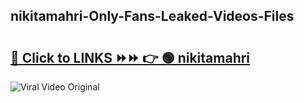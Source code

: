 
 ## nikitamahri-Only-Fans-Leaked-Videos-Files

# <h2><a href="https://mediaupload.pro?nikitamahri">🔗 Click to LINKS ⏩⏩ 👉 🟢 nikitamahri </a></h2>

<a href="https://mediaupload.pro?nikitamahri" rel="nofollow" data-target="animated-image.originalLink"><img src="https://i.ibb.co.com/xMMVF88/686577567.gif" alt="Viral Video Original" style="max-width: 100%; display: inline-block;" data-target="animated-image.originalImage"></a>